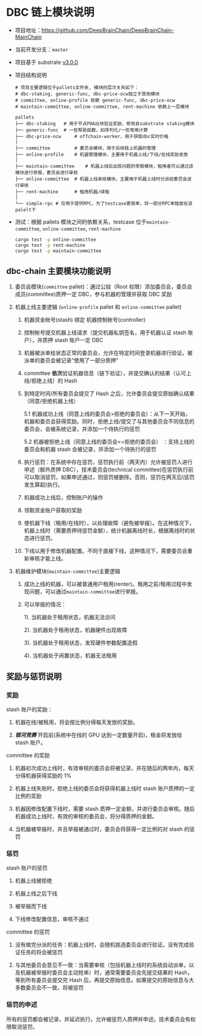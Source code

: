 # DBC 链上模块说明

- 项目地址：https://github.com/DeepBrainChain/DeepBrainChain-MainChain

- 当前开发分支：`master`

- 项目基于 substrate [v3.0.0](https://github.com/paritytech/substrate/releases/tag/v3.0.0)

- 项目结构说明

  ```
  # 项目主要逻辑位于pallets文件夹, 模块的层次关系如下：
  # dbc-staking, generic-func, dbc-price-ocw独立于其他模块
  # committee, online-profile 依赖 generic-func, dbc-price-ocw
  # maintain-committee, online-committee, rent-machine 依赖上一层模块

  pallets
  ├── dbc-staking 	# 用于节点POA出块验证奖励，修改自substrate staking模块
  ├── generic-func 	# 一些帮助函数，如序列化/一些常用计算
  ├── dbc-price-ocw 	# offchain-worker，用于获取dbc实时价格
  |
  ├── committee 		# 委员会模块，用于后续链上机器的管理
  ├── online-profile 	# 机器管理模块，主要用于机器上线/下线/在线奖励发放
  |
  ├── maintain-committee 	# 机器上线后出现问题的举报模块，租用者可以通过该模块进行举报，委员会进行审核
  ├── online-committee 	# 机器上线审核模块，主要用于机器上线时分派给委员会进行审核
  ├── rent-machine 		# 租用机器/续租
  |
  └── simple-rpc # 仅用于提供RPC，为了testcase更简单，将一部分RPC单独放在该palelt下
  ```

- 测试：根据 pallets 模块之间的依赖关系，testcase 位于`maintain-committee`, `online-committee`, `rent-machine`

  ```bash
  cargo test -p online-committee
  cargo test -p rent-machine
  cargo test -p maintain-committee
  ```

## dbc-chain 主要模块功能说明

1. 委员会模块(`committee` pallet)：通过公投（Root 权限）添加委员会，委员会成员(committee)质押一定 DBC，参与机器的管理并获取 DBC 奖励

2. 机器上线主要逻辑 (`online-profile` pallet 和 `online-committee` pallet)

   1. 机器资金帐号(stash) 绑定 机器控制帐号(controller)

   2. 控制帐号提交机器上线请求（提交机器私钥签名，用于机器认证 stash 账户），并质押 stash 账户一定 DBC

   3. 机器被派单给状态正常的委员会，允许在特定时间登录机器进行验证。被派单的委员会被记录“使用了一部分质押”

   4. committee **依次**验证机器信息（链下验证），并提交确认的结果（认可上线/拒绝上线）的 Hash

   5. 到特定时间/所有委员会提交了 Hash 之后，允许委员会提交原始确认结果（同意/拒绝机器上线）

      5.1 机器成功上线（同意上线的委员会>拒绝的委员会）：从下一天开始，机器和委员会获得奖励。同时，拒绝上线/提交了与其他委员会不同信息的委员会，会被系统记录，并添加一个待执行的惩罚

      5.2 机器被拒绝上线（同意上线的委员会<=拒绝的委员会） ：支持上线的委员会和机器 stash 会被记录，并添加一个待执行的惩罚

   6. 执行惩罚：在系统中存在惩罚，惩罚执行前（两天内）允许被惩罚人进行申述（额外质押 DBC），技术委员会(technical committee)在惩罚执行前可以取消惩罚，如果申述通过，则惩罚被删除。否则，惩罚在两天后(惩罚发生算起)执行。

   7. 机器成功上线后，控制账户的操作

   8. 领取资金账户获取的奖励

   9. 使机器下线（租用/在线时），以处理故障（避免被举报）。在这种情况下，机器上线时（需要质押待惩罚金额），统计机器离线时长，根据离线时的状态进行惩罚。

   10. 下线以用于修改机器配置。不同于直接下线，这种情况下，需要委员会重新审核才能上线。

3. 机器维护模块(`maintain-committee`)主要逻辑

   1. 成功上线的机器，可以被普通用户租用(renter)。租用之前/租用过程中发现问题，可以通过`maintain-committee`进行举报。

   2. 可以举报的情况：

      1). 当机器处于租用状态，机器无法访问

      2). 当机器处于租用状态，机器硬件出现故障

      3). 当机器处于租用状态，发现硬件参数配置造假

      4). 当机器处于闲置状态，机器无法租用

## 奖励与惩罚说明

### 奖励

stash 账户的奖励：

1. 机器在线/被租用，将会按比例分得每天发放的奖励。

2. **_银河竞赛_** 开启前(系统中在线的 GPU 达到一定数量开启)，租金将发放给 stash 账户。

committee 的奖励

1. 机器初次成功上线时，有效审核的委员会将被记录，并在随后的两年内，每天分得机器获得奖励的 1%

2. 机器上线失败时，拒绝上线的委员会将获得机器上线时 stash 账户质押的一定比例的奖励

3. 机器因修改配置下线时，需要 stash 质押一定金额，并进行委员会审核。随后机器成功上线时，有效的审核的委员会，将分得质押的金额。

4. 当机器被举报时，并且举报被通过时，委员会将获得一定比例的对 stash 的惩罚

### 惩罚

stash 账户的惩罚

1. 机器上线被拒绝

2. 机器上线之后下线

3. 被举报而下线

4. 下线修改配置信息，审核不通过

committee 的惩罚

1. 没有做完分派的任务：机器上线时，会随机挑选委员会进行验证。没有完成验证任务的将会被惩罚

2. 与其他委员会意见不一致：当需要审核（包括机器上线时的系统自动派单，以及机器被举报时委员会主动抢单）时，通常需要委员会先提交结果的 Hash，等到所有委员会提交完 Hash 后，再提交原始信息。如果提交的原始信息与大多数委员会不一致，将被惩罚

### 惩罚的申述

所有的惩罚都会被记录，并延迟执行。允许被惩罚人质押并申述。技术委员会有权限取消惩罚。
